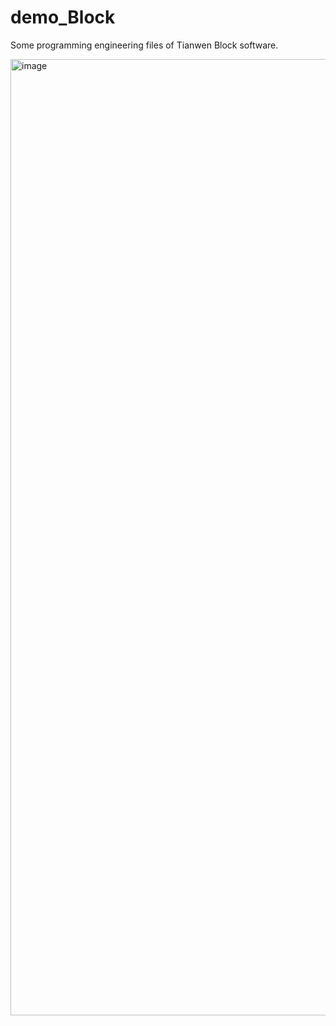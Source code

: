 # demo_Block
Some programming engineering files of Tianwen Block software.

<img width="2560" height="1530" alt="image" src="https://github.com/user-attachments/assets/d8bee057-2f52-4e20-afbb-50741e36cccd" />
